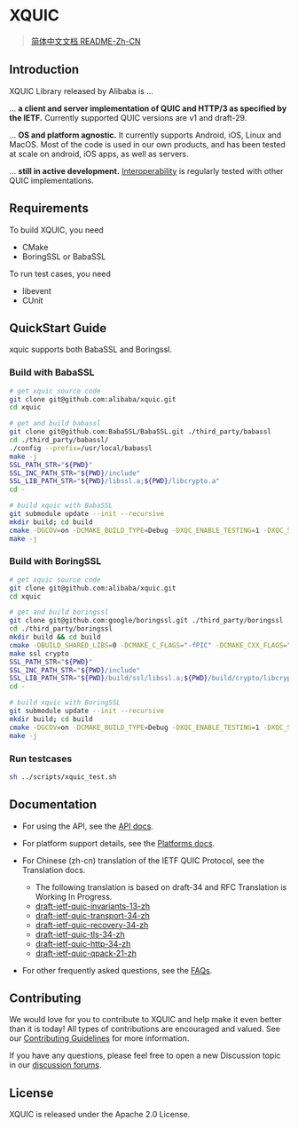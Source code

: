 # XQUIC

> [简体中文文档 README-Zh-CN](./docs/docs-zh/README-zh.md)

## Introduction

XQUIC Library released by Alibaba is …

… **a client and server implementation of QUIC and HTTP/3 as specified by the IETF.** Currently supported QUIC versions are v1 and draft-29.

… **OS and platform agnostic.** It currently supports Android, iOS, Linux and MacOS. Most of the code is used in our own products, and has been tested at scale on android, iOS apps, as well as servers.

… **still in active development.** [Interoperability](https://interop.seemann.io/) is regularly tested with other QUIC implementations.

## Requirements

To build XQUIC, you need 
* CMake
* BoringSSL or BabaSSL

To run test cases, you need
* libevent
* CUnit

## QuickStart Guide

xquic supports both BabaSSL and Boringssl.

### Build with BabaSSL

```bash
# get xquic source code
git clone git@github.com:alibaba/xquic.git
cd xquic

# get and build babassl
git clone git@github.com:BabaSSL/BabaSSL.git ./third_party/babassl
cd ./third_party/babassl/
./config --prefix=/usr/local/babassl
make -j
SSL_PATH_STR="${PWD}"
SSL_INC_PATH_STR="${PWD}/include"
SSL_LIB_PATH_STR="${PWD}/libssl.a;${PWD}/libcrypto.a"
cd -

# build xquic with BabaSSL
git submodule update --init --recursive
mkdir build; cd build
cmake -DGCOV=on -DCMAKE_BUILD_TYPE=Debug -DXQC_ENABLE_TESTING=1 -DXQC_SUPPORT_SENDMMSG_BUILD=1 -DXQC_ENABLE_EVENT_LOG=1 -DXQC_ENABLE_BBR2=1 -DXQC_DISABLE_RENO=0 -DSSL_TYPE=${SSL_TYPE_STR} -DSSL_PATH=${SSL_PATH_STR} -DSSL_INC_PATH=${SSL_INC_PATH_STR} -DSSL_LIB_PATH=${SSL_LIB_PATH_STR} ..
make -j
```

### Build with BoringSSL

```bash
# get xquic source code
git clone git@github.com:alibaba/xquic.git
cd xquic

# get and build boringssl
git clone git@github.com:google/boringssl.git ./third_party/boringssl
cd ./third_party/boringssl
mkdir build && cd build
cmake -DBUILD_SHARED_LIBS=0 -DCMAKE_C_FLAGS="-fPIC" -DCMAKE_CXX_FLAGS="-fPIC" ..
make ssl crypto
SSL_PATH_STR="${PWD}"
SSL_INC_PATH_STR="${PWD}/include"
SSL_LIB_PATH_STR="${PWD}/build/ssl/libssl.a;${PWD}/build/crypto/libcrypto.a"
cd -

# build xquic with BoringSSL
git submodule update --init --recursive
mkdir build; cd build
cmake -DGCOV=on -DCMAKE_BUILD_TYPE=Debug -DXQC_ENABLE_TESTING=1 -DXQC_SUPPORT_SENDMMSG_BUILD=1 -DXQC_ENABLE_EVENT_LOG=1 -DXQC_ENABLE_BBR2=1 -DXQC_DISABLE_RENO=0 -DSSL_TYPE=${SSL_TYPE_STR} -DSSL_PATH=${SSL_PATH_STR} -DSSL_INC_PATH=${SSL_INC_PATH_STR} -DSSL_LIB_PATH=${SSL_LIB_PATH_STR} ..
make -j
```

### Run testcases

```bash
sh ../scripts/xquic_test.sh
```

## Documentation

* For using the API, see the [API docs](./docs/API.md).
* For platform support details, see the [Platforms docs](./docs/Platforms.md).
* For Chinese (zh-cn) translation of the IETF QUIC Protocol, see the Translation docs.
    - The following translation is based on draft-34 and RFC Translation is Working In Progress.
    - [draft-ietf-quic-invariants-13-zh](./docs/translation/draft-ietf-quic-invariants-13-zh.md)
    - [draft-ietf-quic-transport-34-zh](./docs/translation/draft-ietf-quic-transport-34-zh.md)
    - [draft-ietf-quic-recovery-34-zh](./docs/translation/draft-ietf-quic-recovery-34-zh.md)
    - [draft-ietf-quic-tls-34-zh](./docs/translation/draft-ietf-quic-tls-34-zh.md)
    - [draft-ietf-quic-http-34-zh](./docs/translation/draft-ietf-quic-http-34-zh.md)
    - [draft-ietf-quic-qpack-21-zh](./docs/translation/draft-ietf-quic-qpack-21-zh.md)

* For other frequently asked questions, see the [FAQs](./docs/FAQ.md).

## Contributing

We would love for you to contribute to XQUIC and help make it even better than it is today! All types of contributions are encouraged and valued. See our [Contributing Guidelines](./CONTRIBUTING.md) for more information.

If you have any questions, please feel free to open a new Discussion topic in our [discussion forums](https://github.com/alibaba/xquic/discussions).

## License

XQUIC is released under the Apache 2.0 License.
